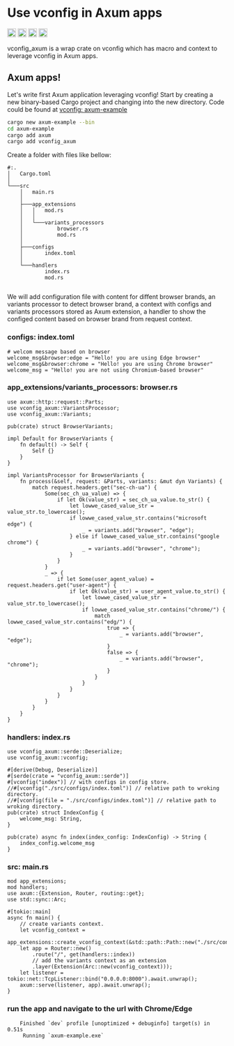 Use vconfig in Axum apps
===========================
[<img alt="github" src="https://img.shields.io/badge/github-guweix/vconfig_axum-8da0cb?style=for-the-badge&labelColor=555555&logo=github" height="20">](https://github.com/gu-wei-x/vconfig)
[<img alt="crates.io" src="https://img.shields.io/crates/v/vconfig_axum.svg?style=for-the-badge&color=fc8d62&logo=rust" height="20">](https://crates.io/crates/vconfig_axum)
[<img alt="docs.rs" src="https://img.shields.io/badge/docs.rs-vconfig_axum-66c2a5?style=for-the-badge&labelColor=555555&logo=docs.rs" height="20">](https://docs.rs/vconfig_axum)
[<img alt="build status" src="https://img.shields.io/github/actions/workflow/status/gu-wei-x/vconfig/ci.yml?branch=main&style=for-the-badge" height="20">](https://github.com/gu-wei-x/vconfig/actions?query=branch%3Amain)

vconfig_axum is a wrap crate on vconfig which has macro and context to leverage vconfig in Axum apps.

## Axum apps!

Let's write first Axum application leveraging vconfig! Start by creating a new binary-based
Cargo project and changing into the new directory. Code could be found at [vconfig: axum-example](https://github.com/gu-wei-x/vconfig/tree/main/rust/examples/web/axum/src)

```sh
cargo new axum-example --bin
cd axum-example
cargo add axum
cargo add vconfig_axum
```

Create a folder with files like bellow:
```
#:.
│   Cargo.toml
│
└───src
    │   main.rs
    │
    ├───app_extensions
    │   │   mod.rs
    │   │
    │   └───variants_processors
    │           browser.rs
    │           mod.rs
    │
    ├───configs
    │       index.toml
    │
    └───handlers
            index.rs
            mod.rs


```

We will add configuration file with content for diffent browser brands, an variants processor to detect browser brand, a context with configs and variants processors stored as Axum extension, a handler to show the configed content based on browser brand from request context.

### configs: index.toml
```
# welcom message based on browser
welcome_msg&browser:edge = "Hello! you are using Edge browser"
welcome_msg&browser:chrome = "Hello! you are using Chrome browser"
welcome_msg = "Hello! you are not using Chromium-based browser"
```

### app_extensions/variants_processors: browser.rs
```
use axum::http::request::Parts;
use vconfig_axum::VariantsProcessor;
use vconfig_axum::Variants;

pub(crate) struct BrowserVariants;

impl Default for BrowserVariants {
    fn default() -> Self {
        Self {}
    }
}

impl VariantsProcessor for BrowserVariants {
    fn process(&self, request: &Parts, variants: &mut dyn Variants) {
        match request.headers.get("sec-ch-ua") {
            Some(sec_ch_ua_value) => {
                if let Ok(value_str) = sec_ch_ua_value.to_str() {
                    let lowwe_cased_value_str = value_str.to_lowercase();
                    if lowwe_cased_value_str.contains("microsoft edge") {
                        _ = variants.add("browser", "edge");
                    } else if lowwe_cased_value_str.contains("google chrome") {
                        _ = variants.add("browser", "chrome");
                    }
                }
            }
            _ => {
                if let Some(user_agent_value) = request.headers.get("user-agent") {
                    if let Ok(value_str) = user_agent_value.to_str() {
                        let lowwe_cased_value_str = value_str.to_lowercase();
                        if lowwe_cased_value_str.contains("chrome/") {
                            match lowwe_cased_value_str.contains("edg/") {
                                true => {
                                    _ = variants.add("browser", "edge");
                                }
                                false => {
                                    _ = variants.add("browser", "chrome");
                                }
                            }
                        }
                    }
                }
            }
        }
    }
}
```

### handlers: index.rs
```
use vconfig_axum::serde::Deserialize;
use vconfig_axum::vconfig;

#[derive(Debug, Deserialize)]
#[serde(crate = "vconfig_axum::serde")]
#[vconfig("index")] // with configs in config store.
//#[vconfig("./src/configs/index.toml")] // relative path to wroking directory.
//#[vconfig(file = "./src/configs/index.toml")] // relative path to wroking directory.
pub(crate) struct IndexConfig {
    welcome_msg: String,
}

pub(crate) async fn index(index_config: IndexConfig) -> String {
    index_config.welcome_msg
}

```

### src: main.rs
```
mod app_extensions;
mod handlers;
use axum::{Extension, Router, routing::get};
use std::sync::Arc;

#[tokio::main]
async fn main() {
    // create variants context.
    let vconfig_context =
        app_extensions::create_vconfig_context(&std::path::Path::new("./src/configs")).unwrap();
    let app = Router::new()
        .route("/", get(handlers::index))
        // add the variants context as an extension
        .layer(Extension(Arc::new(vconfig_context)));
    let listener = tokio::net::TcpListener::bind("0.0.0.0:8000").await.unwrap();
    axum::serve(listener, app).await.unwrap();
}
```

### run the app and navigate to the url with Chrome/Edge
```
    Finished `dev` profile [unoptimized + debuginfo] target(s) in 0.51s
     Running `axum-example.exe`
```